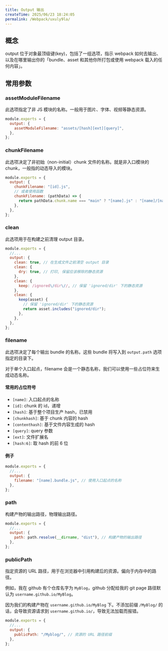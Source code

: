 ```yaml
---
title: Output 输出
createTime: 2025/06/23 18:24:05
permalink: /Webpack/uxuly9la/
---
```


## 概念

output 位于对象最顶级键(key)，包括了一组选项，指示 webpack 如何去输出、以及在哪里输出你的「bundle、asset 和其他你所打包或使用 webpack 载入的任何内容」。

## 常用参数

### assetModuleFilename

此选项指定了非 JS 模块的名称。一般用于图片、字体、视频等静态资源。

```js
module.exports = {
  output: {
    assetModuleFilename: "assets/[hash][ext][query]",
  },
};
```

### chunkFilename

此选项决定了非初始（non-initial）chunk 文件的名称。就是非入口模块的 chunk，一般指的动态导入的模块。

```js
module.exports = {
  output: {
    chunkFilename: "[id].js",
    // 或者使用函数
    chunkFilename: (pathData) => {
      return pathData.chunk.name === "main" ? "[name].js" : "[name]/[name].js";
    },
  },
};
```

### clean

此选项用于在构建之前清理 output 目录。

```js
module.exports = {
  //...
  output: {
    clean: true, // 在生成文件之前清空 output 目录
    clean: {
      dry: true, // 打印, 保留应该移除的静态资源
    },
    clean: {
      keep: /ignored\/dir\//, // 保留 'ignored/dir' 下的静态资源
    },
    clean: {
      keep(asset) {
        // 保留 'ignored/dir' 下的静态资源
        return asset.includes("ignored/dir");
      },
    },
  },
};
```

### filename

此选项决定了每个输出 bundle 的名称。这些 bundle 将写入到 `output.path` 选项指定的目录下。

对于单个入口起点，filename 会是一个静态名称，我们可以使用一些占位符来生成动态名称。

#### 常用的占位符号

- `[name]`: 入口起点的名称
- `[id]`: chunk 的 id，递增
- `[hash]`: 基于整个项目生产 hash，已禁用
- `[chunkhash]`: 基于 chunk 内容的 hash
- `[contenthash]`: 基于文件内容生成的 hash
- `[query]`: query 参数
- `[ext]`: 文件扩展名
- `[hash:6]`: 取 hash 的前 6 位

#### 例子

```js
module.exports = {
  //...
  output: {
    filename: "[name].bundle.js", // 使用入口起点的名称
  },
};
```

### path

构建产物的输出路径，物理输出路径。

```js
module.exports = {
  //...
  output: {
    path: path.resolve(__dirname, "dist"), // 构建产物的输出路径
  },
};
```

### publicPath

指定资源的 URL 路径，用于在浏览器中引用构建后的资源。偏向于内存中的路径。

例如，我在 github 有个仓库名字为 `MyBlog`，github 分配给我的 git page 路径默认为 `username.github.io/MyBlog`。

因为我们的构建产物在 `username.github.io/MyBlog` 下。不添加前缀 `/MyBlog/` 的话，会导致资源请求到 `username.github.io/`，导致无法加载而报错。

```js
module.exports = {
  //...
  output: {
    publicPath: "/Myblog/", // 资源的 URL 路径前缀
  },
};
```
